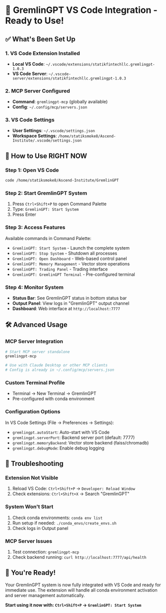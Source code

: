# 🚀 GremlinGPT VS Code Integration - Ready to Use!

## ✅ What's Been Set Up

### 1. VS Code Extension Installed
- **Local VS Code**: `~/.vscode/extensions/statikfintechllc.gremlingpt-1.0.3`
- **VS Code Server**: `~/.vscode-server/extensions/statikfintechllc.gremlingpt-1.0.3`

### 2. MCP Server Configured
- **Command**: `gremlingpt-mcp` (globally available)
- **Config**: `~/.config/mcp/servers.json`

### 3. VS Code Settings
- **User Settings**: `~/.vscode/settings.json`
- **Workspace Settings**: `/home/statiksmoke8/Ascend-Institute/.vscode/settings.json`

## 🎯 How to Use RIGHT NOW

### Step 1: Open VS Code
```bash
code /home/statiksmoke8/Ascend-Institute/GremlinGPT
```

### Step 2: Start GremlinGPT System
1. Press `Ctrl+Shift+P` to open Command Palette
2. Type: `GremlinGPT: Start System`
3. Press Enter

### Step 3: Access Features
Available commands in Command Palette:
- `GremlinGPT: Start System` - Launch the complete system
- `GremlinGPT: Stop System` - Shutdown all processes
- `GremlinGPT: Open Dashboard` - Web-based control panel
- `GremlinGPT: Memory Management` - Vector store operations
- `GremlinGPT: Trading Panel` - Trading interface
- `GremlinGPT: GremlinGPT Terminal` - Pre-configured terminal

### Step 4: Monitor System
- **Status Bar**: See GremlinGPT status in bottom status bar
- **Output Panel**: View logs in "GremlinGPT" output channel
- **Dashboard**: Web interface at `http://localhost:7777`

## 🛠️ Advanced Usage

### MCP Server Integration
```bash
# Start MCP server standalone
gremlingpt-mcp

# Use with Claude Desktop or other MCP clients
# Config is already in ~/.config/mcp/servers.json
```

### Custom Terminal Profile
- Terminal → New Terminal → GremlinGPT
- Pre-configured with conda environment

### Configuration Options
In VS Code Settings (File → Preferences → Settings):
- `gremlingpt.autoStart`: Auto-start with VS Code
- `gremlingpt.serverPort`: Backend server port (default: 7777)
- `gremlingpt.memoryBackend`: Vector store backend (faiss/chromadb)
- `gremlingpt.debugMode`: Enable debug logging

## 🔧 Troubleshooting

### Extension Not Visible
1. Reload VS Code: `Ctrl+Shift+P` → `Developer: Reload Window`
2. Check extensions: `Ctrl+Shift+X` → Search "GremlinGPT"

### System Won't Start
1. Check conda environments: `conda env list`
2. Run setup if needed: `./conda_envs/create_envs.sh`
3. Check logs in Output panel

### MCP Server Issues
1. Test connection: `gremlingpt-mcp`
2. Check backend running: `curl http://localhost:7777/api/health`

## 🎉 You're Ready!

Your GremlinGPT system is now fully integrated with VS Code and ready for immediate use. The extension will handle all conda environment activation and server management automatically.

**Start using it now with: `Ctrl+Shift+P` → `GremlinGPT: Start System`**
